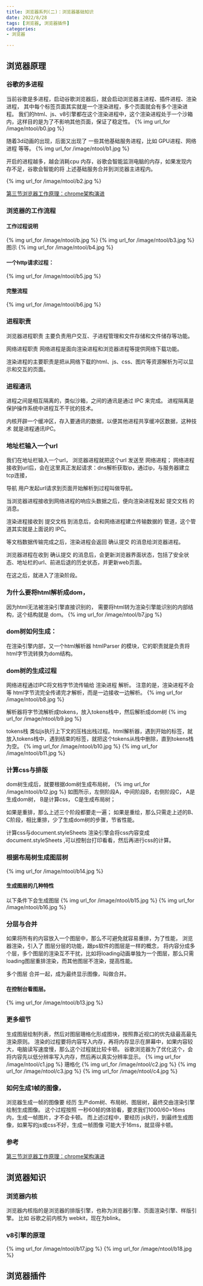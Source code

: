 ```yaml
---
title: 浏览器系列(二)：浏览器基础知识
date: 2022/8/28
tags: [浏览器, 浏览器插件]
categories: 
- 浏览器

---
```


## 浏览器原理

### 谷歌的多进程
当前谷歌是多进程，启动谷歌浏览器后，就会启动浏览器主进程、插件进程、渲染进程， 其中每个标签页面其实就是一个渲染进程，多个页面就会有多个渲染进程。
我们的html、js、v8引擎都在这个渲染进程中，这个渲染进程处于一个沙箱内，这样目的是为了不影响其他页面，保证了稳定性。
{% img url_for /image/ntool/b0.jpg %}

随着3d动画的出现，后面又出现了 一些其他基础服务进程，比如 GPU进程、网络进程 等等。
{% img url_for /image/ntool/b1.jpg %}

开启的进程越多，越会消耗cpu 内存，谷歌会智能监测电脑的内存，如果发现内存不足，谷歌会智能的将 上述基础服务合并到浏览器主进程内。

{% img url_for /image/ntool/b2.jpg %}

[第三节浏览器工作原理：chrome架构演进](https://www.bilibili.com/video/BV18q4y1L7Wh?p=11)



### 浏览器的工作流程
#### 工作过程说明
{% img url_for /image/ntool/b.jpg %}
{% img url_for /image/ntool/b3.jpg %}
图示
{% img url_for /image/ntool/b4.jpg %}

#### 一个http请求过程：
{% img url_for /image/ntool/b5.jpg %}

#### 完整流程
{% img url_for /image/ntool/b6.jpg %}

### 进程职责
浏览器进程职责
主要负责用户交互、子进程管理和文件存储和文件储存等功能。

网络进程职责
网络进程是面向渲染进程和浏览器进程等提供网络下载功能。

渲染进程的主要职责是把从网络下载的html、js、css、图片等资源解析为可以显示和交互的页面。


### 进程通讯
进程之间是相互隔离的，类似沙箱，之间的通讯是通过 IPC 来完成。
进程隔离是保护操作系统中进程互不干扰的技术。

内核开辟一个缓冲区，存入要通讯的数据，以便其他进程共享缓冲区数据，这种技术 就是进程通讯IPC。

### 地址栏输入一个url
我们在地址栏输入一个url，
浏览器进程就把这个url 发送至 网络进程；
网络进程接收到url后，会在这里真正发起请求：dns解析获取ip，通过ip，与服务器建立tcp连接，


导航 用户发起url请求到页面开始解析到过程叫做导航。

当浏览器进程接收到网络进程的响应头数据之后，便向渲染进程发起 提交文档 的消息。

渲染进程接收到 提交文档 到消息后，会和网络进程建立传输数据的 管道，这个管道其实就是上面说的 IPC。

等文档数据传输完成之后，渲染进程会返回 确认提交 的消息给浏览器进程。

浏览器进程在收到 确认提交 的消息后，会更新浏览器界面状态，包括了安全状态、地址栏的url、前进后退的历史状态，并更新web页面。

在这之后，就进入了渲染阶段。



### 为什么要将html解析成dom，
因为html无法被渲染引擎直接识别的，
需要将html转为渲染引擎能识别的内部结构，这个结构就是 dom。
{% img url_for /image/ntool/b7.jpg %}

### dom树如何生成：
在渲染引擎内部，又一个html解析器 htmlParser 的模块，它的职责就是负责将html字节流转换为dom结构。

### dom树的生成过程
网络进程通过IPC将文档字节流传输给 渲染进程 解析。
注意的是，渲染进程不会等 html字节流完全传递完才解析，而是一边接收一边解析。
{% img url_for /image/ntool/b8.jpg %}

解析器将字节流解析成tokens，放入tokens栈中，然后解析成dom树
{% img url_for /image/ntool/b9.jpg %}

tokens栈 类似js执行上下文的压栈出栈过程。html解析器，遇到开始的标签，就放入tokens栈中，遇到结束的标签，就把这个tokens从栈中删除，直到tokens栈为空。
{% img url_for /image/ntool/b10.jpg %}
{% img url_for /image/ntool/b11.jpg %}


### 计算css与排版
dom树生成后，就要根据dom树生成布局树，
{% img url_for /image/ntool/b12.jpg %}
如图所示，左侧阶段A，中间阶段B，右侧阶段C，
A是生成dom树，
B是计算css，
C是生成布局树；

如果是重排，那么上述三个阶段都要走一遍；
如果是重绘，那么只需走上述的B、C阶段，相比重排，少了生成dom树的步骤，节省性能。

计算css与document.styleSheets
渲染引擎会将css内容变成 document.styleSheets ,可以控制台打印看看，然后再进行css的计算。

### 根据布局树生成图层树
{% img url_for /image/ntool/b14.jpg %}

#### 生成图层的几种特性
以下条件下会生成图层
{% img url_for /image/ntool/b15.jpg %}
{% img url_for /image/ntool/b16.jpg %}

### 分层与合并
如果将所有的内容放入一个图层中，那么不可避免就容易重排，为了性能，
浏览器渲染，引入了 图层分层的功能，跟ps软件的图层是一样的概念，
将内容分成多个层，多个图层的渲染互不干扰，比如将loading动画单独为一个图层，那么只需loading图层重排渲染，而其他图层不渲染，提高性能。

多个图层 合并一起，成为最终显示图像，叫做合并。

#### 在控制台看图层。
{% img url_for /image/ntool/b13.jpg %}

### 更多细节
生成图层绘制列表，然后对图层珊格化形成图块，按照靠近视口的优先级最高最先渲染原则。
渲染的过程要将内容写入内存，再将内存显示在屏幕中，如果内容较大，电脑读写速度慢，那么这个过程就比较卡顿。
谷歌浏览器为了优化这个，会将内容先以低分辨率写入内存，然后再以真实分辨率显示。
{% img url_for /image/ntool/c1.jpg %}
珊格化
{% img url_for /image/ntool/c2.jpg %}
{% img url_for /image/ntool/c3.jpg %}
{% img url_for /image/ntool/c4.jpg %}

### 如何生成1帧的图像，
浏览器生成一帧的图像要 经历 生产dom树、布局树、图层树，最终交由渲染引擎绘制生成图像。
这个过程按照 一秒60帧的体验看，要求我们1000/60=16ms 内，生成一帧图片，才不会卡顿。
而上述过程中，要经历 js执行，到最终生成图像，如果写的js或css不好，生成一帧图像 可能大于16ms，就显得卡顿。


### 参考

[第三节浏览器工作原理：chrome架构演进](https://www.bilibili.com/video/BV18q4y1L7Wh?p=11)


## 浏览器知识
### 浏览器内核
浏览器内核指的是浏览器的排版引擎，也称为浏览器引擎、页面渲染引擎、样版引擎。
比如 谷歌之前内核为 webkit，现在为blink。

### v8引擎的原理
{% img url_for /image/ntool/b17.jpg %}
{% img url_for /image/ntool/b18.jpg %}


## 浏览器插件
